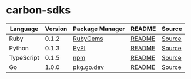 # carbon-sdks

|Language|Version|Package Manager|README|Source|
|-|-|-|-|-|
|Ruby|0.1.2|[RubyGems](https://rubygems.org/gems/carbon_ruby_sdk/versions/0.1.2)|[README](https://github.com/Carbon-for-Developers/carbon-sdks/tree/main/ruby#readme)|[Source](https://github.com/Carbon-for-Developers/carbon-sdks/tree/main/ruby)|
|Python|0.1.3|[PyPI](https://pypi.org/project/carbon-python-sdk/0.1.3)|[README](https://github.com/Carbon-for-Developers/carbon-sdks/tree/main/python#readme)|[Source](https://github.com/Carbon-for-Developers/carbon-sdks/tree/main/python)|
|TypeScript|0.1.5|[npm](https://www.npmjs.com/package/carbon-typescript-sdk/v/0.1.5)|[README](https://github.com/Carbon-for-Developers/carbon-sdks/tree/main/typescript#readme)|[Source](https://github.com/Carbon-for-Developers/carbon-sdks/tree/main/typescript)|
|Go|1.0.0|[pkg.go.dev](https://pkg.go.dev/github.com/Carbon-for-Developers/carbon-sdks/go)|[README](https://github.com/Carbon-for-Developers/carbon-sdks/go#readme)|[Source](https://github.com/Carbon-for-Developers/carbon-sdks/go)|